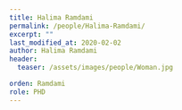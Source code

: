 ```yaml
---
title: Halima Ramdami
permalink: /people/Halima-Ramdami/
excerpt: ""
last_modified_at: 2020-02-02
author: Halima Ramdami
header:
  teaser: /assets/images/people/Woman.jpg

orden: Ramdami
role: PHD
---
```


